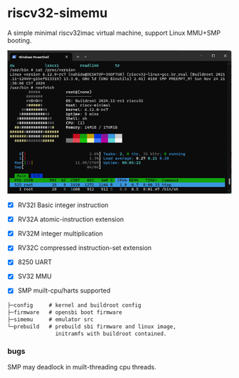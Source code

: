 # riscv32-simemu
 A simple minimal riscv32imac virtual machine, support Linux MMU+SMP booting.

![alt text](imgs/b8c441772f004cf114c82497b9674acd.png)

 - [x] RV32I Basic integer instruction
 - [x] RV32A atomic-instruction extension
 - [x] RV32M integer multiplication
 - [x] RV32C compressed instruction-set extension
 - [x] 8250 UART
 - [x] SV32 MMU
 - [x] SMP muilt-cpu/harts supported
 

```
├─config     # kernel and buildroot config
├─firmware   # opensbi boot firmware
├─simemu     # emulator src
└─prebuild   # prebuild sbi firmware and linux image, 
               initramfs with buildroot contained.
```


### bugs
  SMP may deadlock in muilt-threading cpu threads.